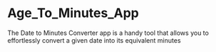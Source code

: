 # Age_To_Minutes_App
The Date to Minutes Converter app is a handy tool that allows you to effortlessly convert a given date into its equivalent minutes
